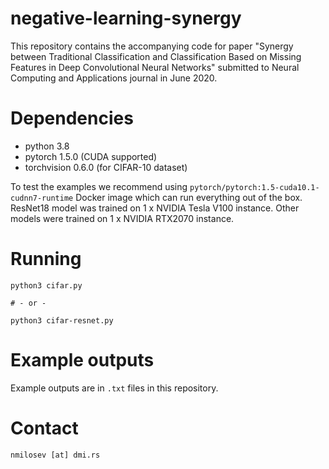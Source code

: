 # negative-learning-synergy

This repository contains the accompanying code for paper "Synergy between Traditional Classification and Classification Based on Missing Features in Deep Convolutional Neural Networks" submitted to Neural Computing and Applications journal in June 2020.

# Dependencies

- python 3.8
- pytorch 1.5.0 (CUDA supported)
- torchvision 0.6.0 (for CIFAR-10 dataset)

To test the examples we recommend using `pytorch/pytorch:1.5-cuda10.1-cudnn7-runtime` Docker image which can run everything out of the box. ResNet18 model was trained on 1 x NVIDIA Tesla V100 instance. Other models were trained on 1 x NVIDIA RTX2070 instance.

# Running

```
python3 cifar.py

# - or -

python3 cifar-resnet.py
```

# Example outputs

Example outputs are in `.txt` files in this repository.

# Contact

```
nmilosev [at] dmi.rs
```
